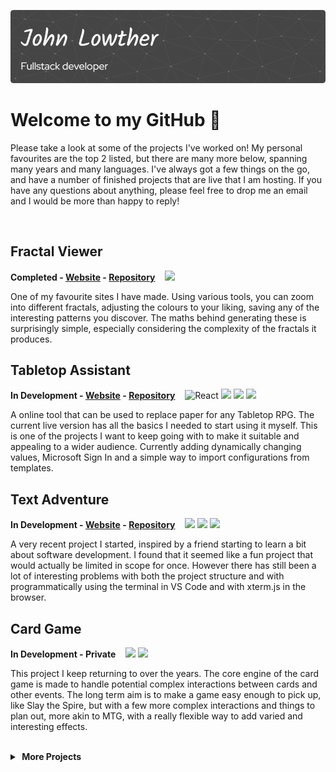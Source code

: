 <!-- Banner created with https://leviarista.github.io/github-profile-header-generator/ -->
<!-- Icons from https://devicon.dev/ -->

![Header](./github-header-image.png)

# Welcome to my GitHub 👋

Please take a look at some of the projects I've worked on! My personal favourites are the top 2 listed, but there are many more below, spanning many years and many languages. I've always got a few things on the go, and have a number of finished projects that are live that I am hosting. If you have any questions about anything, please feel free to drop me an email and I would be more than happy to reply!

<br>

## Fractal Viewer

__Completed -
[Website](https://fractal.quantumwss.com) -
[Repository](https://github.com/QuantumWarp/fractal-viewer)__
&nbsp;&nbsp;
<img height=20 src="https://cdn.jsdelivr.net/gh/devicons/devicon/icons/angularjs/angularjs-plain.svg" />

One of my favourite sites I have made. Using various tools, you can zoom into different fractals, adjusting the colours to your liking, saving any of the interesting patterns you discover. The maths behind generating these is surprisingly simple, especially considering the complexity of the fractals it produces.

## Tabletop Assistant

__In Development -
[Website](https://tabletop.quantumwss.com) -
[Repository](https://github.com/QuantumWarp/tabletop-assistant)__
&nbsp;&nbsp;
<img height=20 alt="React" src="https://cdn.jsdelivr.net/gh/devicons/devicon/icons/react/react-original.svg" />
<img height=20 src="https://cdn.jsdelivr.net/gh/devicons/devicon/icons/nodejs/nodejs-original.svg" />
<img height=20 src="https://cdn.jsdelivr.net/gh/devicons/devicon/icons/typescript/typescript-original.svg" />
<img height=20 src="https://cdn.jsdelivr.net/gh/devicons/devicon/icons/mongodb/mongodb-original.svg" />

A online tool that can be used to replace paper for any Tabletop RPG. The current live version has all the basics I needed to start using it myself. This is one of the projects I want to keep going with to make it suitable and appealing to a wider audience. Currently adding dynamically changing values, Microsoft Sign In and a simple way to import configurations from templates.

## Text Adventure

__In Development -
[Website](https://text.quantumwss.com) -
[Repository](https://github.com/QuantumWarp/text-adventure)__
&nbsp;&nbsp;
<img height=20 src="https://cdn.jsdelivr.net/gh/devicons/devicon/icons/react/react-original.svg" />
<img height=20 src="https://cdn.jsdelivr.net/gh/devicons/devicon/icons/nodejs/nodejs-original.svg" />
<img height=20 src="https://cdn.jsdelivr.net/gh/devicons/devicon/icons/typescript/typescript-original.svg" />

A very recent project I started, inspired by a friend starting to learn a bit about software development. I found that it seemed like a fun project that would actually be limited in scope for once. However there has still been a lot of interesting problems with both the project structure and with programmatically using the terminal in VS Code and with xterm.js in the browser.

## Card Game

__In Development -
Private__
  &nbsp;&nbsp;
<img height=20 src="https://cdn.jsdelivr.net/gh/devicons/devicon/icons/unity/unity-original.svg" />
<img height=20 src="https://cdn.jsdelivr.net/gh/devicons/devicon/icons/csharp/csharp-original.svg" />

This project I keep returning to over the years. The core engine of the card game is made to handle potential complex interactions between cards and other events. The long term aim is to make a game easy enough to pick up, like Slay the Spire, but with a few more complex interactions and things to plan out, more akin to MTG, with a really flexible way to add varied and interesting effects. 

<br>

<details>
<summary><b>&nbsp;More Projects</b></summary>
<p>

## Stitch Patterns

__Completed -
[Website](https://stitch.quantumwss.com) -
[Repository](https://github.com/QuantumWarp/stitch-patterns)__
&nbsp;&nbsp;
<img height=20 src="https://cdn.jsdelivr.net/gh/devicons/devicon/icons/vuejs/vuejs-original.svg" />

A site to create simple patterns that can be used for knitting. A somewhat bespoke app, since it was made to provide a single person with a more convenient place to track their knitting progress and patterns.

## Portfolio

__Completed -
[Website](https://tabletop.quantumwss.com) -
[Repository](https://github.com/QuantumWarp/portfolio)__
&nbsp;&nbsp;
<img height=20 src="https://cdn.jsdelivr.net/gh/devicons/devicon/icons/vuejs/vuejs-original.svg" />

A simple portfolio site I used as a way to get in some Vue practice before a job where it was required. It is mostly kept up to date, but often needs another pass from time to time.

## Simple File Tagger

__Archived -
[Repository](https://github.com/QuantumWarp/simple-file-tagger)__
&nbsp;&nbsp;
<img height=20 src="https://cdn.jsdelivr.net/gh/devicons/devicon/icons/electron/electron-original.svg" />
<img height=20 src="https://cdn.jsdelivr.net/gh/devicons/devicon/icons/react/react-original.svg" />

An application to apply tags to files to organise documents or pictures within a flat file structure. Was good to get my initial React practice and skill up in Electron. I use it sometimes myself for my own files, but could do with some work and clean up. Use at your own risk!

## Maze Generator

__Archived -
[Repository](https://github.com/QuantumWarp/maze-generator)__
&nbsp;&nbsp;
<img height=20 src="https://cdn.jsdelivr.net/gh/devicons/devicon/icons/csharp/csharp-original.svg" />

A simple generator which was made to create some connected mazes for a potential game.

## MTG Card Organizer

__Archived -
[Repository](https://github.com/QuantumWarp/mtg-card-organizer)__
&nbsp;&nbsp;
<img height=20 src="https://cdn.jsdelivr.net/gh/devicons/devicon/icons/angularjs/angularjs-plain.svg" />
<img height=20 src="https://cdn.jsdelivr.net/gh/devicons/devicon/icons/csharp/csharp-original.svg" />
<img height=20 src="https://cdn.jsdelivr.net/gh/devicons/devicon/icons/sqlite/sqlite-original.svg" />

An early project, one of the first I created with authentication. I initially made it to organise my collection of MTG cards, but archived the project due to some issues with it's performance and also finding some more complete solutions out there that suited my needs.

</p>
</details>
